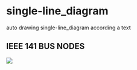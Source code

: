 # single-line_diagram
auto drawing  single-line_diagram according a text


## IEEE 141 BUS NODES

![]([https://cdn.beekka.com/blogimg/asset/202210/bg2022101315.webp](https://user-images.githubusercontent.com/96326382/195365883-7b8bf822-c599-4a98-9d9a-a67822275269.png))
